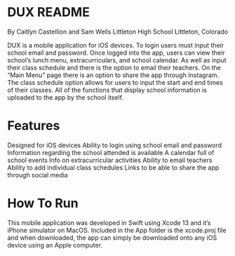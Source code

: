 # DUX README
By Caitlyn Castellion and Sam Wells 
Littleton High School 
Littleton, Colorado 

DUX is a mobile application for iOS devices. To login users must input their school email and password. Once logged into the app, users can view their school’s lunch menu, extracurriculars, and school calendar. As well as input their class schedule and there is the option to email their teachers. On the “Main Menu” page there is an option to share the app through Instagram. The class schedule option allows for users to input the start and end times of their classes. All of the functions that display school information is uploaded to the app by the school itself. 
# Features 
Designed for iOS devices
Ability to login using school email and password
Information regarding the school attended is available
A calendar full of school events
Info on extracurricular activities 
Ability to email teachers
Ability to add individual class schedules
Links to be able to share the app through social media
# How To Run
This mobile application was developed in Swift using Xcode 13 and it’s iPhone simulator on MacOS. Included in the App folder is the xcode.proj file and when downloaded, the app can simply be downloaded onto any iOS device using an Apple computer. 
